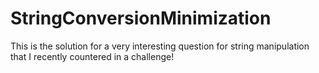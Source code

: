 # StringConversionMinimization
This is the solution for a very interesting question for string manipulation that I recently countered in a challenge!
